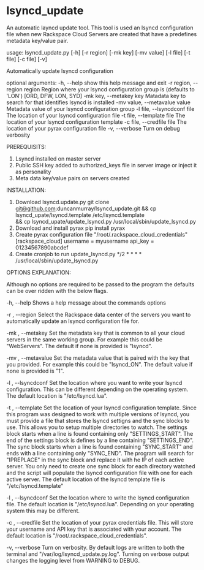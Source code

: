 lsyncd_update
=============

An automatic layncd update tool. This tool is used an lsyncd configuration file when new Rackspace Cloud Servers are created that have a predefines metadata key/value pair. 

usage: lsyncd_update.py [-h] [-r region] [-mk key] [-mv value] [-l file] [-t file] [-c file] [-v]

Automatically update lsyncd configuration

optional arguments:
  -h, --help            show this help message and exit
  -r region, --region region
                        Region where your lsyncd configuration group is
                        (defaults to 'LON') [ORD, DFW, LON, SYD]
  -mk key, --metakey key
                        Matadata key to search for that identifies lsyncd is
                        installed
  -mv value, --metavalue value
                        Metadata value of your lsyncd configuration group
  -l file, --lsyncdconf file
                        The location of your lsyncd configuration file
  -t file, --template file
                        The location of your lsyncd configuration template
  -c file, --credfile file
                        The location of your pyrax configuration file
  -v, --verbose         Turn on debug verbosity

PREREQUISITS:

1. Lsyncd installed on master server
2. Public SSH key added to authorized_keys file in server image or inject it as personality
3. Meta data key/value pairs on servers created

INSTALLATION:

1. Download lsyncd.update.py
    git clone git@github.com:duncanmurray/lsyncd_update.git && cp lsyncd_upate/lsyncd.template /etc/lsyncd.template \
    && cp lsyncd_upate/update_lsyncd.py /usr/local/sbin/update_lsyncd.py
2. Download and install pyrax
    pip install pyrax
4. Create pyrax configuration file "/root/.rackspace_cloud_credentials" 
    [rackspace_cloud]
    username = myusername
    api_key = 01234567890abcdef
5. Create cronjob to run update_lsyncd.py
    */2 * * * * /usr/local/sbin/update_lsyncd.py
        
OPTIONS EXPLANATION:

Although no options are required to be passed to the program the defaults can be over ridden with the below flags.

-h, --help
    Shows a help message about the commands options
    
-r <region>, --region <region>
    Select the Rackspace data center of the servers you want to automatically update an lsyncd configuration file for.
    
-mk <key>, --metakey <key>
    Set the metadata key that is common to all your cloud servers in the same working group. For example this could be "WebServers". The default if none is provided is "lsyncd".

-mv <value>, --metavalue <value>
    Set the metadata value that is paired with the key that you provided. For example this could be "lsyncd_ON". The default value if none is provided is "1".
    
-l <file>, --lsyncdconf <file>
    Set the location where you want to write your lsyncd configuration. This can be different depending on the operating system. The default location is "/etc/lsyncd.lua".
    
-t <file>, --template <file>
    Set the location of your lsyncd configuration template. Since this program was designed to work with multiple versions of lsyncd, you must provide a file that stores the lsyncd settigns and the sync blocks to use. This allows you to setup multiple directories to watch. 
    The settings block starts when a line is found containing only "SETTINGS_START". The end of the settings block is defines by a line containing "SETTINGS_END". The sync block starts when a line is found containing "SYNC_START" and ends with a line containing only "SYNC_END". The program will search for "IPREPLACE" in the sync block and replace it with he IP of each active server. 
    You only need to create one sync block for each directory watched and the script will populate the lsyncd configuration file with one for each active server.
    The default location of the lsyncd template file is "/etc/lsyncd.template"

-l <file>, --lsyncdconf <file>
    Set the location where to write the lsyncd configuration file. The default location is "/etc/lsyncd.lua". Depending on your operating system this may be different.
    
-c <file>, --credfile <file>
    Set the location of your pyrax credentials file. This will store your username and API key that is associated with your account. The default location is "/root/.rackspace_cloud_credentials".
    
-v, --verbose
    Turn on verbosity. By default logs are written to both the terminal and "/var/log/lsyncd_update.py.log". Turning on verbose output changes the logging level from WARNING to DEBUG.
